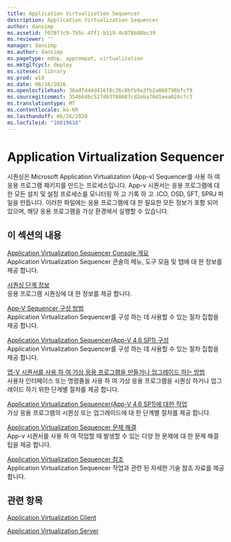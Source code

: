 ```yaml
---
title: Application Virtualization Sequencer
description: Application Virtualization Sequencer
author: dansimp
ms.assetid: f078f3c9-7b5c-4ff1-b319-4c076b88bc39
ms.reviewer: ''
manager: dansimp
ms.author: dansimp
ms.pagetype: mdop, appcompat, virtualization
ms.mktglfcycl: deploy
ms.sitesec: library
ms.prod: w10
ms.date: 06/16/2016
ms.openlocfilehash: 36a4fd44d416f8c36c8bfb9a3fb2a068798bfcf9
ms.sourcegitcommit: 354664bc527d93f80687cd2eba70d1eea024c7c3
ms.translationtype: MT
ms.contentlocale: ko-KR
ms.lasthandoff: 06/26/2020
ms.locfileid: "10819618"
---
```

# Application Virtualization Sequencer


시퀀싱은 Microsoft Application Virtualization (App-v) Sequencer를 사용 하 여 응용 프로그램 패키지를 만드는 프로세스입니다. App-v 시퀀서는 응용 프로그램에 대 한 모든 설치 및 설정 프로세스를 모니터링 하 고 기록 하 고 .ICO, OSD, SFT, SPRJ 파일을 만듭니다. 이러한 파일에는 응용 프로그램에 대 한 필요한 모든 정보가 포함 되어 있으며, 해당 응용 프로그램을 가상 환경에서 실행할 수 있습니다.

## 이 섹션의 내용


<a href="" id="application-virtualization-sequencer-console-overview"></a>[Application Virtualization Sequencer Console 개요](application-virtualization-sequencer-console-overview.md)  
Application Virtualization Sequencer 콘솔의 메뉴, 도구 모음 및 탭에 대 한 정보를 제공 합니다.

<a href="" id="about-sequencing-phases"></a>[시퀀싱 단계 정보](about-sequencing-phases.md)  
응용 프로그램 시퀀싱에 대 한 정보를 제공 합니다.

<a href="" id="how-to-configure-the-app-v-sequencer"></a>[App-V Sequencer 구성 방법](how-to-configure-the-app-v-sequencer.md)  
Application Virtualization Sequencer를 구성 하는 데 사용할 수 있는 절차 집합을 제공 합니다.

<a href="" id="configuring-the-application-virtualization-sequencer--app-v-4-6-sp1-"></a>[Application Virtualization Sequencer(App-V 4.6 SP1) 구성](configuring-the-application-virtualization-sequencer--app-v-46-sp1-.md)  
Application Virtualization Sequencer를 구성 하는 데 사용할 수 있는 절차 집합을 제공 합니다.

<a href="" id="how-to-create-or-upgrade-virtual-applications-using--the-app-v-sequencer"></a>[앱-V 시퀀서를 사용 하 여 가상 응용 프로그램을 만들거나 업그레이드 하는 방법](how-to-create-or-upgrade-virtual-applications-using--the-app-v-sequencer.md)  
사용자 인터페이스 또는 명령줄을 사용 하 여 가상 응용 프로그램을 시퀀싱 하거나 업그레이드 하기 위한 단계별 절차를 제공 합니다.

<a href="" id="tasks-for-the-application-virtualization-sequencer--app-v-4-6-sp1-"></a>[Application Virtualization Sequencer(App-V 4.6 SP1)에 대한 작업](tasks-for-the-application-virtualization-sequencer--app-v-46-sp1-.md)  
가상 응용 프로그램의 시퀀싱 또는 업그레이드에 대 한 단계별 절차를 제공 합니다.

<a href="" id="troubleshooting-application-virtualization-sequencer-issues"></a>[Application Virtualization Sequencer 문제 해결](troubleshooting-application-virtualization-sequencer-issues.md)  
App-v 시퀀서를 사용 하 여 작업할 때 발생할 수 있는 다양 한 문제에 대 한 문제 해결 팁을 제공 합니다.

<a href="" id="application-virtualization-sequencer-reference"></a>[Application Virtualization Sequencer 참조](application-virtualization-sequencer-reference.md)  
Application Virtualization Sequencer 작업과 관련 된 자세한 기술 참조 자료를 제공 합니다.

## 관련 항목


[Application Virtualization Client](application-virtualization-client.md)

[Application Virtualization Server](application-virtualization-server.md)

 

 






